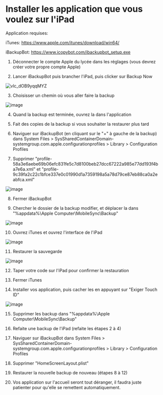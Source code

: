 # Installer les application que vous voulez sur l'iPad

Application requises:

iTunes: https://www.apple.com/itunes/download/win64/

iBackupBot: https://www.icopybot.com/ibackupbot_setup.exe

1) Déconnecter le compte Apple du lycée dans les réglages (vous devrez créer votre propre compte Apple)

2) Lancer iBackupBot puis brancher l'iPad, puis clicker sur Backup Now

![vlc_dOB9yqqMYZ](https://github.com/user-attachments/assets/b329f639-2421-4d79-ad20-49a4f42ca94a)

3) Choisisser un chemin où vous aller faire la backup

![image](https://github.com/user-attachments/assets/9cae5f52-7100-418c-b9de-1e6e3f4fdb09)

4) Quand la backup est terminée, ouvrez la dans l'application

5) Fait des copies de la backup si vous souhaiter la restaurer plus tard

6) Naviguer sur iBackupBot (en cliquant sur le "+" à gauche de la backup) dans System Files > SysSharedContainerDomain-systemgroup.com.apple.configurationprofiles > Library > Configuration Profiles
   
7) Supprimer "profile-58a3e6aebe69b06efc831fe5c7d8100beb27dcc67222a985e77dd193f4ba7e6a.xml" et "profile-9c39fa2c22c1bfce337e0c01990d1a7359198a5a78d79ce87eb88ca0a2eabfca.xml"

![image](https://github.com/user-attachments/assets/11581db3-eb96-4776-a78a-f1f970072765)

8) Fermer iBackupBot

9) Chercher le dossier de la backup modifier, et déplacer la dans "%appdata%\Apple Computer\MobileSync\Backup"

![image](https://github.com/user-attachments/assets/27df34d7-11a9-4635-a158-b82f817ec953)

10) Ouvrez iTunes et ouvrez l'interface de l'iPad

![image](https://github.com/user-attachments/assets/674ae4df-ab27-4064-a174-c94a48d90e8f)

11) Restaurer la sauvegarde

![image](https://github.com/user-attachments/assets/3400ebdf-0623-4817-b1a1-0765cfeacfda)

12) Taper votre code sur l'iPad pour confirmer la restauration

13) Fermer iTunes

14) Installer vos application, puis cacher les en appuyant sur "Exiger Touch ID"

![image](https://github.com/user-attachments/assets/40453814-891e-4488-90f7-db724ca9f3c4)

15) Supprimer les backup dans "%appdata%\Apple Computer\MobileSync\Backup"

16) Refaite une backup de l'iPad (refaite les étapes 2 à 4)

17) Naviguer sur iBackupBot dans System Files > SysSharedContainerDomain-systemgroup.com.apple.configurationprofiles > Library > Configuration Profiles

18) Supprimer "HomeScreenLayout.plist"

19) Restaurer la nouvelle backup de nouveau (étapes 8 à 12)

20) Vos application sur l'accueil seront tout déranger, il faudra juste patienter pour qu'elle se remettent automatiquement.
